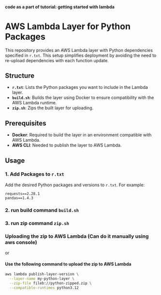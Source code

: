 #### code as a part of tutorial: getting started with lambda 

# AWS Lambda Layer for Python Packages

This repository provides an AWS Lambda layer with Python dependencies specified in `r.txt`. This setup simplifies deployment by avoiding the need to re-upload dependencies with each function update.

## Structure

- **`r.txt`**: Lists the Python packages you want to include in the Lambda layer.
- **`build.sh`**: Builds the layer using Docker to ensure compatibility with the AWS Lambda runtime.
- **`zip.sh`**: Zips the built layer for uploading.

## Prerequisites

- **Docker**: Required to build the layer in an environment compatible with AWS Lambda.
- **AWS CLI**: Needed to publish the layer to AWS Lambda.

## Usage

### 1. Add Packages to `r.txt`

Add the desired Python packages and versions to `r.txt`. For example:

```text
requests==2.28.1
pandas==1.4.3
```

### 2. run build command `build.sh`

### 3. run zip command `zip.sh`

### Uploading the zip to AWS Lambda (Can do it manually using aws console)
or 
#### Use the following command to upload the zip to AWS Lambda
```bash
aws lambda publish-layer-version \
  --layer-name my-python-layer \
  --zip-file fileb://python-zipped.zip \
  --compatible-runtimes python3.12
```
